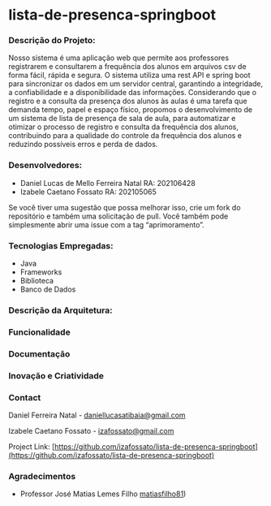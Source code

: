 # lista-de-presenca-springboot


### Descrição do Projeto:
  Nosso sistema é uma aplicação web que permite aos professores registrarem e consultarem a frequência dos alunos em arquivos csv de forma fácil, rápida e segura. O sistema utiliza uma rest API e spring boot para sincronizar os dados em um servidor central, garantindo a integridade, a confiabilidade e a disponibilidade das informações. 
  Considerando que o registro e a consulta da presença dos alunos às aulas é uma tarefa que demanda tempo, papel e espaço físico, propomos o desenvolvimento de um sistema de lista de presença de sala de aula, para automatizar e otimizar o processo de registro e consulta da frequência dos alunos, contribuindo para a qualidade do controle da frequência dos alunos e reduzindo possíveis erros e perda de dados.


### Desenvolvedores:
- Daniel Lucas de Mello Ferreira Natal RA: 202106428
- Izabele Caetano Fossato RA: 202105065

Se você tiver uma sugestão que possa melhorar isso, crie um fork do repositório e também uma solicitação de pull. Você também pode simplesmente abrir uma issue com a tag “aprimoramento”.

### Tecnologias Empregadas:
- Java
- Frameworks
- Biblioteca
- Banco de Dados

### Descrição da Arquitetura:

### Funcionalidade

### Documentação

### Inovação e Criatividade

### Contact

Daniel Ferreira Natal - daniellucasatibaia@gmail.com

Izabele Caetano Fossato - izafossato@gmail.com

Project Link: [https://github.com/izafossato/lista-de-presenca-springboot](https://github.com/izafossato/lista-de-presenca-springboot)

### Agradecimentos

- Professor José Matias Lemes Filho [matiasfilho81](https://github.com/matiasfilho81))



<!-- MARKDOWN LINKS & IMAGES -->
<!-- https://www.markdownguide.org/basic-syntax/#reference-style-links -->
[contributors-shield]: https://img.shields.io/github/contributors/izafossato/lista-de-presenca-springboot.svg?style=for-the-badge
[contributors-url]: https://github.com/izafossato/lista-de-presenca-springboot/graphs/contributors
[forks-shield]: https://img.shields.io/github/forks/izafossato/lista-de-presenca-springboot.svg?style=for-the-badge
[forks-url]: https://github.com/izafossato/lista-de-presenca-springboot/network/members
[stars-shield]: https://img.shields.io/github/stars/izafossato/lista-de-presenca-springboot.svg?style=for-the-badge
[stars-url]: https://github.com/izafossato/lista-de-presenca-springboot/stargazers
[issues-shield]: https://img.shields.io/github/issues/izafossato/lista-de-presenca-springboot.svg?style=for-the-badge
[issues-url]: https://github.com/izafossato/lista-de-presenca-springboot/issues
[license-shield]: https://img.shields.io/github/license/izafossato/lista-de-presenca-springboot.svg?style=for-the-badge
[license-url]: https://github.com/izafossato/lista-de-presenca-springboot/blob/master/LICENSE.txt
[linkedin-shield]: https://img.shields.io/badge/-LinkedIn-black.svg?style=for-the-badge&logo=linkedin&colorB=555
[linkedin-url]: https://linkedin.com/in/linkedin_username
[product-screenshot]: images/screenshot.png
[Next.js]: https://img.shields.io/badge/next.js-000000?style=for-the-badge&logo=nextdotjs&logoColor=white
[Next-url]: https://nextjs.org/
[React.js]: https://img.shields.io/badge/React-20232A?style=for-the-badge&logo=react&logoColor=61DAFB
[React-url]: https://reactjs.org/
[Vue.js]: https://img.shields.io/badge/Vue.js-35495E?style=for-the-badge&logo=vuedotjs&logoColor=4FC08D
[Vue-url]: https://vuejs.org/
[Angular.io]: https://img.shields.io/badge/Angular-DD0031?style=for-the-badge&logo=angular&logoColor=white
[Angular-url]: https://angular.io/
[Svelte.dev]: https://img.shields.io/badge/Svelte-4A4A55?style=for-the-badge&logo=svelte&logoColor=FF3E00
[Svelte-url]: https://svelte.dev/
[Laravel.com]: https://img.shields.io/badge/Laravel-FF2D20?style=for-the-badge&logo=laravel&logoColor=white
[Laravel-url]: https://laravel.com
[Bootstrap.com]: https://img.shields.io/badge/Bootstrap-563D7C?style=for-the-badge&logo=bootstrap&logoColor=white
[Bootstrap-url]: https://getbootstrap.com
[JQuery.com]: https://img.shields.io/badge/jQuery-0769AD?style=for-the-badge&logo=jquery&logoColor=white
[JQuery-url]: https://jquery.com
